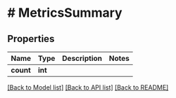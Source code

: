 # # MetricsSummary

## Properties

Name | Type | Description | Notes
------------ | ------------- | ------------- | -------------
**count** | **int** |  |

[[Back to Model list]](../../README.md#models) [[Back to API list]](../../README.md#endpoints) [[Back to README]](../../README.md)
